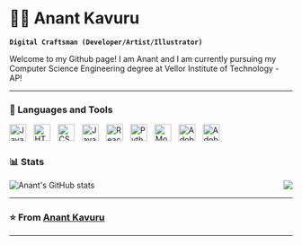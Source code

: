 # 👨‍💻 Anant Kavuru

**`Digital Craftsman (Developer/Artist/Illustrator)`**


Welcome to my Github page! I am Anant and I am currently pursuing my Computer Science Engineering degree at Vellor Institute of Technology - AP!


---

### 🧰 Languages and Tools

<img align="left" alt="Java" width="30px" style="padding-right:10px;" src="https://cdn.jsdelivr.net/gh/devicons/devicon/icons/java/java-original.svg"/>
<img align="left" alt="HTML" width="30px" style="padding-right:10px;" src="https://cdn.jsdelivr.net/gh/devicons/devicon/icons/html5/html5-plain.svg" />
<img align="left" alt="CSS" width="30px" style="padding-right:10px;" src="https://cdn.jsdelivr.net/gh/devicons/devicon/icons/css3/css3-plain.svg" />
<img align="left" alt="JavaScript" width="30px" style="padding-right:10px;" src="https://cdn.jsdelivr.net/gh/devicons/devicon/icons/javascript/javascript-plain.svg" />
<img align="left" alt="React" width="30px" style="padding-right:10px;" src="https://cdn.jsdelivr.net/gh/devicons/devicon/icons/react/react-original.svg" />
<img align="left" alt="Python" width="30px" style="padding-right:10px;" src="https://cdn.jsdelivr.net/gh/devicons/devicon/icons/python/python-plain.svg" />
<img align="left" alt="MongoDB" width="30px" style="padding-right:10px;" src="https://cdn.jsdelivr.net/gh/devicons/devicon@latest/icons/mongodb/mongodb-original-wordmark.svg" />
<img align="left" alt="AdobeIllustrator" width="30px" style="padding-right:10px;" src="https://cdn.jsdelivr.net/gh/devicons/devicon@latest/icons/illustrator/illustrator-line.svg" />
<img align="left" alt="AdobeIllustrator" width="30px" style="padding-right:10px;" src="https://cdn.jsdelivr.net/gh/devicons/devicon@latest/icons/photoshop/photoshop-original.svg" />
          
<br>

#
### 📊 Stats

![Anant's GitHub stats](https://github-readme-stats.vercel.app/api?username=Condition00&show_icons=true&theme=nightowl)
<img align="right" src="https://github-readme-stats.vercel.app/api/top-langs/?username=Condition00&theme=nightowl&line_height=40&hide=css"/>

<!-- ![GitHub Streak](https://streak-stats.demolab.com?user=Condition00&theme=nightowl&border_radius=4.5) -->

---

 ### ⭐️ From [Anant Kavuru](https://github.com/Condition00) ### 
 
---

